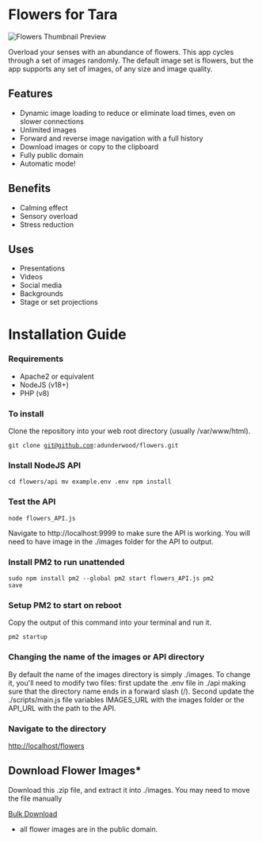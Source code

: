 # Flowers for Tara

<img src="https://alanunderwood.com/images/flowers-thumbnail.jpg" alt="Flowers Thumbnail Preview">

Overload your senses with an abundance of flowers. This app cycles through a set of images randomly. The default image set is flowers, but the app supports any set of images, of any size and image quality. 

## Features

  * Dynamic image loading to reduce or eliminate load times, even on slower connections
  * Unlimited images
  * Forward and reverse image navigation with a full history
  * Download images or copy to the clipboard
  * Fully public domain
  * Automatic mode!

## Benefits

  * Calming effect
  * Sensory overload
  * Stress reduction

## Uses

  * Presentations
  * Videos
  * Social media
  * Backgrounds
  * Stage or set projections

# Installation Guide

### Requirements

  * Apache2 or equivalent
  * NodeJS (v18+)
  * PHP (v8)

### To install

Clone the repository into your web root directory (usually /var/www/html).

<code>git clone git@github.com:adunderwood/flowers.git</code>

### Install NodeJS API
<code>cd flowers/api
mv example.env .env
npm install</code>

### Test the API

<code>node flowers_API.js</code>

Navigate to http://localhost:9999 to make sure the API is working. You will need to have image in the ./images folder for the API to output.

### Install PM2 to run unattended
<code>sudo npm install pm2 --global
pm2 start flowers_API.js
pm2 save</code>

### Setup PM2 to start on reboot

Copy the output of this command into your terminal and run it.

<code>pm2 startup</code>

### Changing the name of the images or API directory

By default the name of the images directory is simply ./images. To change it, you'll need to modify two files: first update the .env file in ./api making sure that the directory name ends in a forward slash (/). Second update the ./scripts/main.js file variables IMAGES_URL with the images folder or the API_URL with the path to the API.

### Navigate to the directory

<a href="http://localhost/flowers">http://localhost/flowers</a>

## Download Flower Images*

Download this .zip file, and extract it into ./images. You may need to move the file manually 

<a href="https://alanunderwood.com/download/flower-images.zip">Bulk Download</a>

* all flower images are in the public domain. 
